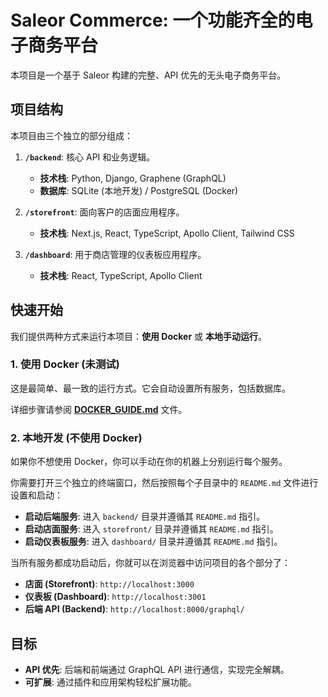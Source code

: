 # Saleor Commerce: 一个功能齐全的电子商务平台

本项目是一个基于 Saleor 构建的完整、API 优先的无头电子商务平台。

## 项目结构

本项目由三个独立的部分组成：

1.  **`/backend`**: 核心 API 和业务逻辑。
    *   **技术栈**: Python, Django, Graphene (GraphQL)
    *   **数据库**: SQLite (本地开发) / PostgreSQL (Docker)

2.  **`/storefront`**: 面向客户的店面应用程序。
    *   **技术栈**: Next.js, React, TypeScript, Apollo Client, Tailwind CSS

3.  **`/dashboard`**: 用于商店管理的仪表板应用程序。
    *   **技术栈**: React, TypeScript, Apollo Client

## 快速开始

我们提供两种方式来运行本项目：**使用 Docker** 或 **本地手动运行**。

### 1. 使用 Docker (未测试)

这是最简单、最一致的运行方式。它会自动设置所有服务，包括数据库。

详细步骤请参阅 **[DOCKER_GUIDE.md](./DOCKER_GUIDE.md)** 文件。

### 2. 本地开发 (不使用 Docker)

如果你不想使用 Docker，你可以手动在你的机器上分别运行每个服务。

你需要打开三个独立的终端窗口，然后按照每个子目录中的 `README.md` 文件进行设置和启动：

*   **启动后端服务**: 进入 `backend/` 目录并遵循其 `README.md` 指引。
*   **启动店面服务**: 进入 `storefront/` 目录并遵循其 `README.md` 指引。
*   **启动仪表板服务**: 进入 `dashboard/` 目录并遵循其 `README.md` 指引。

当所有服务都成功启动后，你就可以在浏览器中访问项目的各个部分了：

*   **店面 (Storefront)**: `http://localhost:3000`
*   **仪表板 (Dashboard)**: `http://localhost:3001`
*   **后端 API (Backend)**: `http://localhost:8000/graphql/`

## 目标

*   **API 优先**: 后端和前端通过 GraphQL API 进行通信，实现完全解耦。
*   **可扩展**: 通过插件和应用架构轻松扩展功能。
